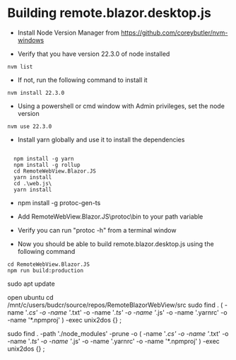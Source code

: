 # Building remote.blazor.desktop.js


* Install Node Version Manager from https://github.com/coreybutler/nvm-windows

* Verify that you have version 22.3.0 of node installed
```
nvm list 
```

* If not, run the following command to install it
```
nvm install 22.3.0
```

* Using a powershell or cmd window with Admin privileges, set the node version
```
nvm use 22.3.0
```

* Install yarn globally and use it to install the dependencies
```
  
  npm install -g yarn
  npm install -g rollup
  cd RemoteWebView.Blazor.JS
  yarn install
  cd .\web.js\ 
  yarn install
```

* npm install -g protoc-gen-ts

* Add RemoteWebView.Blazor.JS\protoc\bin to your path variable
* Verify you can run "protoc -h" from a terminal window 
* Now you should be able to build remote.blazor.desktop.js using the following command

```
cd RemoteWebView.Blazor.JS
npm run build:production
```


sudo apt update



open ubuntu
cd /mnt/c/users/budcr/source/repos/RemoteBlazorWebView/src
sudo find . \( -name '*.cs' -o -name '*.txt' -o -name '*.ts' -o -name '*.js' -o -name '.yarnrc' -o -name '*.npmproj' \) -exec unix2dos {} \;

sudo find . -path './node_modules' -prune -o \( -name '*.cs' -o -name '*.txt' -o -name '*.ts' -o -name '*.js' -o -name '.yarnrc' -o -name '*.npmproj' \) -exec unix2dos {} \;




